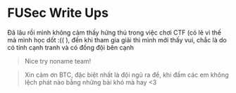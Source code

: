 # FUSec Write Ups

Đã lâu rồi mình không cảm thấy hứng thú trong việc chơi CTF (có lẽ vì thế mà mình học dốt :(( ), đến khi tham gia giải thì mình mới thấy vui, chắc là do có tính cạnh tranh và có đồng đội bên cạnh
> Nice try noname team!

> Xin cảm ơn BTC, đặc biệt nhất là đội ngũ ra đề, khi đấm các em không lệch phát nào bằng những bài khó mà hay <3
